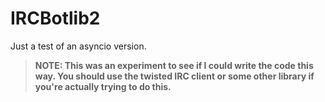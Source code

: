 IRCBotlib2
==========
Just a test of an asyncio version. 

>**NOTE: This was an experiment to see if I could write the code this way. You should use the twisted IRC client or some other library if you're actually trying to do this.**
